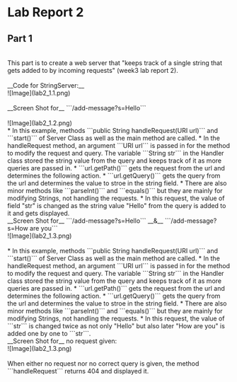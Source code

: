 # Lab Report 2
## Part 1
<br/>
This part is to create a web server that "keeps track of a single string that gets added to by incoming requests" (week3 lab report 2). <br/>
<br/>
__Code for StringServer:__ <br/>
![Image](lab2_1.1.png)<br/>
<br/>
__Screen Shot for__  ```/add-message?s=Hello``` <br/>
<br/>
![Image](lab2_1.2.png) <br/>
* In this example, methods ```public String handleRequest(URI url)``` and ```start()``` of Server Class as well as the main method are called.
* In the handleRequest method, an argument ```URI url``` is passed in for the method to modify the request and query. The variable ```String str``` in the Handler class stored the string value from the query and keeps track of it as more queries are passed in.
* ```url.getPath()``` gets the request from the url and determines the following action.
* ```url.getQuery()``` gets the query from the url and determines the value to stroe in the string field.
* There are also minor methods like ```parseInt()``` and ```equals()``` but they are mainly for modifying Strings, not handling the requests.
* In this request, the value of field "str" is changed as the string value "Hello" from the query is added to it and gets displayed.
<br/>
__Screen Shot for__  ```/add-message?s=Hello``` __&__ ```/add-message?s=How are you```<br/>
![Image](lab2_1.3.png) <br/>
<br/>
* In this example, methods ```public String handleRequest(URI url)``` and ```start()``` of Server Class as well as the main method are called.
* In the handleRequest method, an argument ```URI url``` is passed in for the method to modify the request and query. The variable ```String str``` in the Handler class stored the string value from the query and keeps track of it as more queries are passed in.
* ```url.getPath()``` gets the request from the url and determines the following action.
* ```url.getQuery()``` gets the query from the url and determines the value to stroe in the string field.
* There are also minor methods like ```parseInt()``` and ```equals()``` but they are mainly for modifying Strings, not handling the requests.
* In this request, the value of ```str``` is changed twice as not only "Hello" but also later "How are you" is added one by one to ```str```.
<br/>
__Screen Shot for__ no request given: <br/>
![Image](lab2_1.3.png) <br/>
<br/>
When either no request nor no correct query is given, the method ```handleRequest``` returns 404 and displayed it.
